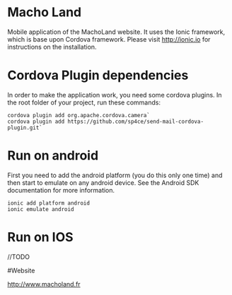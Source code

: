 # Macho Land

Mobile application of the MachoLand website. It uses the Ionic framework, which is
base upon Cordova framework. Please visit http://ionic.io for instructions on the
installation.

# Cordova Plugin dependencies

In order to make the application work, you need some cordova plugins. In the root
folder of your project, run these commands:

    cordova plugin add org.apache.cordova.camera`
    cordova plugin add https://github.com/sp4ce/send-mail-cordova-plugin.git`

# Run on android

First you need to add the android platform (you do this only one time) and then
start to emulate on any android device. See the Android SDK documentation for
more information.

    ionic add platform android
    ionic emulate android

# Run on IOS

//TODO

#Website

http://www.macholand.fr
